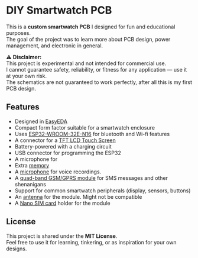 # DIY Smartwatch PCB  
This is a **custom smartwatch PCB** I designed for fun and educational purposes.  
The goal of the project was to learn more about PCB design, power management, and electronic in general.

⚠️ **Disclaimer:**  
This project is experimental and not intended for commercial use.  
I cannot guarantee safety, reliability, or fitness for any application — use it at your own risk.  
The schematics are not guaranteed to work perfectly, after all this is my first PCB design.

## Features
- Designed in [EasyEDA](https://easyeda.com/)  
- Compact form factor suitable for a smartwatch enclosure  
- Uses [ESP32-WROOM-32E-N16](https://www.lcsc.com/product-detail/C701343.html) for bluetooth and Wi-fi features
- A connector for a [TFT LCD Touch Screen](https://www.alibaba.com/product-detail/2-8-inch-TFT-LCD-Screen_1600246407796.html)
- Battery-powered with a charging circuit
- USB connector for programming the ESP32
- A microphone for
- Extra [memory](https://www.lcsc.com/product-detail/C2682313.html)
- A [microphone](https://jlcpcb.com/partdetail/Linkmems-LMA2718T421_OA52/C7587901) for voice recordings.
- A [quad-band GSM/GPRS module](https://www.lcsc.com/product-detail/C69119.html) for SMS messages and other shenanigans
- Support for common smartwatch peripherals (display, sensors, buttons)
- An [antenna](https://www.taoglas.com/datasheets/PCS.55.A.pdf) for the module. Might not be compatible
- A [Nano SIM card](https://www.lcsc.com/product-detail/C7529384.html) holder for the module

## License
This project is shared under the **MIT License**.  
Feel free to use it for learning, tinkering, or as inspiration for your own designs.  

